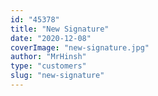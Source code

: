 ```yaml
---
id: "45378"
title: "New Signature"
date: "2020-12-08"
coverImage: "new-signature.jpg"
author: "MrHinsh"
type: "customers"
slug: "new-signature"
---
```



